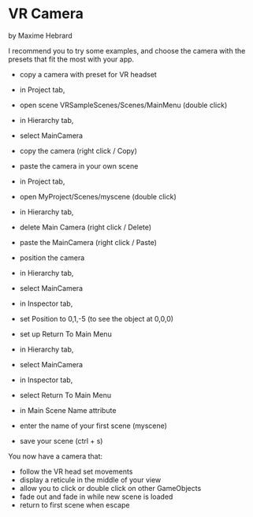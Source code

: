 # VR Camera

by Maxime Hebrard

I recommend you to try some examples, and choose the camera with the presets that fit the most with your app.

* copy a camera with preset for VR headset
 * in Project tab,
 * open scene VRSampleScenes/Scenes/MainMenu (double click)
 * in Hierarchy tab,
 * select MainCamera
 * copy the camera (right click / Copy)

* paste the camera in your own scene
 * in Project tab,
 * open MyProject/Scenes/myscene (double click)
 * in Hierarchy tab,
 * delete Main Camera (right click / Delete)
 * paste the MainCamera (right click / Paste)

* position the camera
 * in Hierarchy tab,
 * select MainCamera
 * in Inspector tab,
 * set Position to 0,1,-5 (to see the object at 0,0,0)

* set up Return To Main Menu
 * in Hierarchy tab,
 * select MainCamera
 * in Inspector tab,
 * select Return To Main Menu
 * in Main Scene Name attribute
 * enter the name of your first scene (myscene)

* save your scene (ctrl + s)

You now have a camera that:
* follow the VR head set movements
* display a reticule in the middle of your view
* allow you to click or double click on other GameObjects
* fade out and fade in while new scene is loaded
* return to first scene when escape

